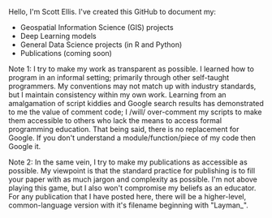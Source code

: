 Hello, I'm Scott Ellis. I've created this GitHub to document my:
- Geospatial Information Science (GIS) projects
- Deep Learning models
- General Data Science projects (in R and Python)
- Publications (coming soon)

Note 1: I try to make my work as transparent as possible. I learned how to program in an informal setting; primarily through other self-taught programmers. My conventions may not match up with industry standards, but I maintain consistency within my own work. Learning from an amalgamation of script kiddies and Google search results has demonstrated to me the value of comment code; I /will/ over-comment my scripts to make them accessible to others who lack the means to access formal programming education. That being said, there is no replacement for Google. If you don't understand a module/function/piece of my code then Google it. 

Note 2: In the same vein, I try to make my publications as accessible as possible. My viewpoint is that the standard practice for publishing is to fill your paper with as much jargon and complexity as possible. I'm not above playing this game, but I also won't compromise my beliefs as an educator. For any publication that I have posted here, there will be a higher-level, common-language version with it's filename beginning with "Layman_".
